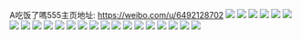A吃饭了嗎555主页地址: https://weibo.com/u/6492128702 
![](https://wx4.sinaimg.cn/mw2000/0075mjfggy1h8s6hinugpj30u0140qbt.jpg) 
![](https://wx4.sinaimg.cn/mw2000/0075mjfggy1h8s6hkndkgj30u0140tjx.jpg) 
![](https://wx4.sinaimg.cn/mw2000/0075mjfggy1h8s6hoi6rcj30u0140qdf.jpg) 
![](https://wx4.sinaimg.cn/mw2000/0075mjfggy1h8s6hqghg8j30u0140480.jpg) 
![](https://wx4.sinaimg.cn/mw2000/0075mjfggy1h8s6hrd1tyj30u0140wl4.jpg) 
![](https://wx4.sinaimg.cn/mw2000/0075mjfggy1h8s6hgv5u2j30u0140wlv.jpg) 
![](https://wx4.sinaimg.cn/mw2000/0075mjfggy1h8hoobrcb2j30u015fq8u.jpg) 
![](https://wx4.sinaimg.cn/mw2000/0075mjfggy1h8hoob0sgrj30u019jafy.jpg) 
![](https://wx4.sinaimg.cn/mw2000/0075mjfggy1h8hoocfjyjj30u0152wlg.jpg) 
![](https://wx4.sinaimg.cn/mw2000/0075mjfggy1h8hood2754j30u017mjwr.jpg) 
![](https://wx4.sinaimg.cn/mw2000/0075mjfggy1h7t8jfdmnkj30u0140n4l.jpg) 
![](https://wx4.sinaimg.cn/mw2000/0075mjfggy1h7t8jg8bkqj30u0140dnk.jpg) 
![](https://wx4.sinaimg.cn/mw2000/0075mjfggy1h7t8jhgceuj30u016p45e.jpg) 
![](https://wx4.sinaimg.cn/mw2000/0075mjfggy1h7t8jifbzzj30u0140tga.jpg) 
![](https://wx4.sinaimg.cn/mw2000/0075mjfggy1h7t8jj6cutj30u014vn2t.jpg) 
![](https://wx4.sinaimg.cn/mw2000/0075mjfggy1h7t8jk3hkej30u0152n3n.jpg) 
![](https://wx4.sinaimg.cn/mw2000/0075mjfggy1h7t8jkycifj30u015qtf9.jpg) 
![](https://wx4.sinaimg.cn/mw2000/0075mjfggy1h7t8jlxmd6j30u014sgth.jpg) 
![](https://wx4.sinaimg.cn/mw2000/0075mjfggy1h7t8jmyxkbj30u014010k.jpg) 
![](https://wx4.sinaimg.cn/mw2000/0075mjfggy1h7t8jno8uzj30u0140ah4.jpg) 
![](https://wx4.sinaimg.cn/mw2000/0075mjfggy1h7t8jom575j30u0140dnw.jpg) 
![](https://wx4.sinaimg.cn/mw2000/0075mjfggy1h7t8jqf8uij30u014010p.jpg) 
![](https://wx4.sinaimg.cn/mw2000/0075mjfggy1h7t8jr7kioj30u0140qbr.jpg) 
